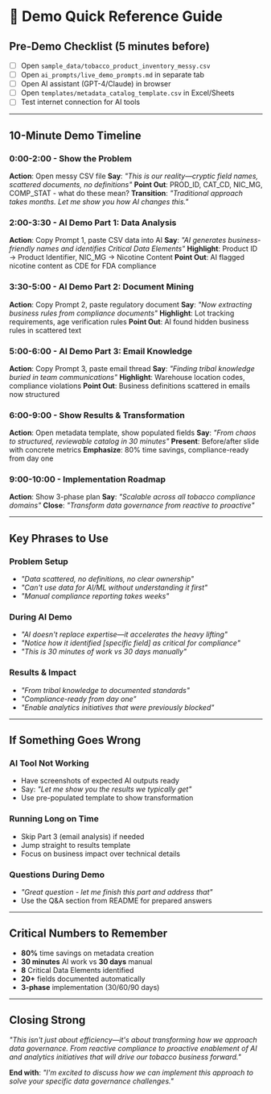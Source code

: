 # 🎯 Demo Quick Reference Guide

## Pre-Demo Checklist (5 minutes before)
- [ ] Open `sample_data/tobacco_product_inventory_messy.csv`
- [ ] Open `ai_prompts/live_demo_prompts.md` in separate tab
- [ ] Open AI assistant (GPT-4/Claude) in browser
- [ ] Open `templates/metadata_catalog_template.csv` in Excel/Sheets
- [ ] Test internet connection for AI tools

---

## 10-Minute Demo Timeline

### **0:00-2:00 - Show the Problem**
**Action**: Open messy CSV file
**Say**: *"This is our reality—cryptic field names, scattered documents, no definitions"*
**Point Out**: PROD_ID, CAT_CD, NIC_MG, COMP_STAT - what do these mean?
**Transition**: *"Traditional approach takes months. Let me show you how AI changes this."*

### **2:00-3:30 - AI Demo Part 1: Data Analysis**
**Action**: Copy Prompt 1, paste CSV data into AI
**Say**: *"AI generates business-friendly names and identifies Critical Data Elements"*
**Highlight**: Product ID → Product Identifier, NIC_MG → Nicotine Content
**Point Out**: AI flagged nicotine content as CDE for FDA compliance

### **3:30-5:00 - AI Demo Part 2: Document Mining**
**Action**: Copy Prompt 2, paste regulatory document
**Say**: *"Now extracting business rules from compliance documents"*
**Highlight**: Lot tracking requirements, age verification rules
**Point Out**: AI found hidden business rules in scattered text

### **5:00-6:00 - AI Demo Part 3: Email Knowledge**
**Action**: Copy Prompt 3, paste email thread
**Say**: *"Finding tribal knowledge buried in team communications"*
**Highlight**: Warehouse location codes, compliance violations
**Point Out**: Business definitions scattered in emails now structured

### **6:00-9:00 - Show Results & Transformation**
**Action**: Open metadata template, show populated fields
**Say**: *"From chaos to structured, reviewable catalog in 30 minutes"*
**Present**: Before/after slide with concrete metrics
**Emphasize**: 80% time savings, compliance-ready from day one

### **9:00-10:00 - Implementation Roadmap**
**Action**: Show 3-phase plan
**Say**: *"Scalable across all tobacco compliance domains"*
**Close**: *"Transform data governance from reactive to proactive"*

---

## Key Phrases to Use

### **Problem Setup**
- *"Data scattered, no definitions, no clear ownership"*
- *"Can't use data for AI/ML without understanding it first"*
- *"Manual compliance reporting takes weeks"*

### **During AI Demo**
- *"AI doesn't replace expertise—it accelerates the heavy lifting"*
- *"Notice how it identified [specific field] as critical for compliance"*
- *"This is 30 minutes of work vs 30 days manually"*

### **Results & Impact**
- *"From tribal knowledge to documented standards"*
- *"Compliance-ready from day one"*
- *"Enable analytics initiatives that were previously blocked"*

---

## If Something Goes Wrong

### **AI Tool Not Working**
- Have screenshots of expected AI outputs ready
- Say: *"Let me show you the results we typically get"*
- Use pre-populated template to show transformation

### **Running Long on Time**
- Skip Part 3 (email analysis) if needed
- Jump straight to results template
- Focus on business impact over technical details

### **Questions During Demo**
- *"Great question - let me finish this part and address that"*
- Use the Q&A section from README for prepared answers

---

## Critical Numbers to Remember
- **80%** time savings on metadata creation
- **30 minutes** AI work vs **30 days** manual
- **8** Critical Data Elements identified
- **20+** fields documented automatically
- **3-phase** implementation (30/60/90 days)

---

## Closing Strong
*"This isn't just about efficiency—it's about transforming how we approach data governance. From reactive compliance to proactive enablement of AI and analytics initiatives that will drive our tobacco business forward."*

**End with**: *"I'm excited to discuss how we can implement this approach to solve your specific data governance challenges."* 
